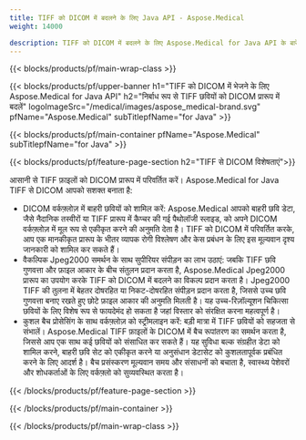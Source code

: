 ```yaml
---
title: TIFF को DICOM में बदलने के लिए Java API - Aspose.Medical
weight: 14000

description: TIFF को DICOM में बदलने के लिए Aspose.Medical for Java API के बारे में जानकारी
---
```


{{< blocks/products/pf/main-wrap-class >}}

{{< blocks/products/pf/upper-banner h1="TIFF को DICOM में भेजने के लिए Aspose.Medical for Java API" h2="निर्बाध रूप से TIFF छवियों को DICOM प्रारूप में बदलें" logoImageSrc="/medical/images/aspose_medical-brand.svg" pfName="Aspose.Medical" subTitlepfName="for Java" >}}

{{< blocks/products/pf/main-container pfName="Aspose.Medical" subTitlepfName="for Java" >}}

{{< blocks/products/pf/feature-page-section h2="TIFF से DICOM विशेषताएं">}}

<p>आसानी से TIFF फ़ाइलों को DICOM प्रारूप में परिवर्तित करें। Aspose.Medical for Java TIFF से DICOM आपको सशक्त बनाता है:</p>

<ul>
<li>DICOM वर्कफ़्लोज़ में बाहरी छवियों को शामिल करें: Aspose.Medical आपको बाहरी छवि डेटा, जैसे नैदानिक तस्वीरों या TIFF प्रारूप में कैप्चर की गई पैथोलॉजी स्लाइड, को अपने DICOM वर्कफ़्लोज़ में मूल रूप से एकीकृत करने की अनुमति देता है। TIFF को DICOM में परिवर्तित करके, आप एक मानकीकृत प्रारूप के भीतर व्यापक रोगी विश्लेषण और केस प्रबंधन के लिए इस मूल्यवान दृश्य जानकारी को शामिल कर सकते हैं।</li>
<li>वैकल्पिक Jpeg2000 समर्थन के साथ सुपीरियर संपीड़न का लाभ उठाएं: जबकि TIFF छवि गुणवत्ता और फ़ाइल आकार के बीच संतुलन प्रदान करता है, Aspose.Medical Jpeg2000 प्रारूप का उपयोग करके TIFF को DICOM में बदलने का विकल्प प्रदान करता है। Jpeg2000 TIFF की तुलना में बेहतर दोषरहित या निकट-दोषरहित संपीड़न प्रदान करता है, जिससे उच्च छवि गुणवत्ता बनाए रखते हुए छोटे फ़ाइल आकार की अनुमति मिलती है। यह उच्च-रिज़ॉल्यूशन चिकित्सा छवियों के लिए विशेष रूप से फायदेमंद हो सकता है जहां विस्तार को संरक्षित करना महत्वपूर्ण है।</li>
<li>कुशल बैच प्रोसेसिंग के साथ वर्कफ़्लोज़ को स्ट्रीमलाइन करें: बड़ी मात्रा में TIFF छवियों को सहजता से संभालें। Aspose.Medical TIFF फ़ाइलों के DICOM में बैच रूपांतरण का समर्थन करता है, जिससे आप एक साथ कई छवियों को संसाधित कर सकते हैं। यह सुविधा बल्क संग्रहीत डेटा को शामिल करने, बाहरी छवि सेट को एकीकृत करने या अनुसंधान डेटासेट को कुशलतापूर्वक प्रबंधित करने के लिए आदर्श है। बैच प्रसंस्करण मूल्यवान समय और संसाधनों को बचाता है, स्वास्थ्य पेशेवरों और शोधकर्ताओं के लिए वर्कफ़्लो को सुव्यवस्थित करता है।</li>
</ul>

{{< /blocks/products/pf/feature-page-section >}}

{{< /blocks/products/pf/main-container >}}

{{< /blocks/products/pf/main-wrap-class >}}